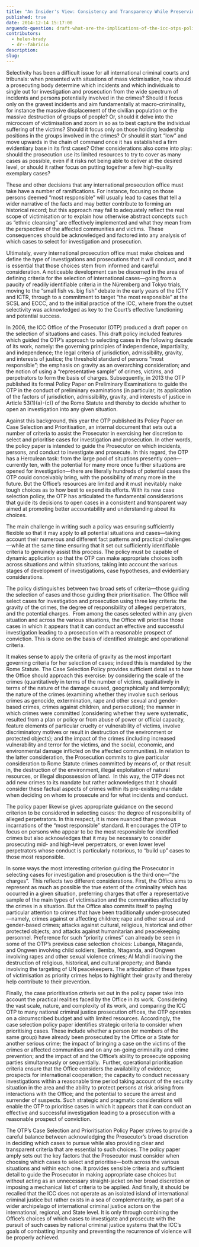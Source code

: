 ```yaml
---
title: "An Insider's View: Consistency and Transparency While Preserving Prosecutorial Discretion"
published: true
date: 2014-12-14 15:17:00
arguendo-question: draft-what-are-the-implications-of-the-icc-otps-policy-paper-on-case-selection-and-prioritisation-2016
contributors:
  - helen-brady
  - dr--fabricio
description:
slug:
---
```



Selectivity has been a difficult issue for all international criminal courts and tribunals: when presented with situations of mass victimisation, how should a prosecuting body determine which incidents and which individuals to single out for investigation and prosecution from the wide spectrum of incidents and persons potentially involved in the crimes? Should it focus only on the gravest incidents and aim fundamentally at macro-criminality, for instance the massive displacement of the civilian population or the massive destruction of groups of people? Or, should it delve into the microcosm of victimisation and zoom in so as to best capture the individual suffering of the victims? Should it focus only on those holding leadership positions in the groups involved in the crimes? Or should it start “low” and move upwards in the chain of command once it has established a firm evidentiary base in its first cases? Other considerations also come into play: should the prosecution use its limited resources to try to cover as many cases as possible, even if it risks not being able to deliver at the desired level, or should it rather focus on putting together a few high-quality exemplary cases?

These and other decisions that any international prosecution office must take have a number of ramifications. For instance, focusing on those persons deemed “most responsible” will usually lead to cases that tell a wider narrative of the facts and may better contribute to forming an historical record; but this approach may fail to adequately reflect the real scope of victimisation or to explain how otherwise abstract concepts such as “ethnic cleansing” are effectively implemented and what they mean from the perspective of the affected communities and victims.&nbsp; These consequences should be acknowledged and factored into any analysis of which cases to select for investigation and prosecution.

Ultimately, every international prosecution office must make choices and define the type of investigations and prosecutions that it will conduct, and it is essential that those choices stem from informed and careful consideration. A noticeable development can be discerned in the area of defining criteria for the selection of international cases—going from a paucity of readily identifiable criteria in the N&uuml;remberg and Tokyo trials, moving to the “small fish vs. big fish” debate in the early years of the ICTY and ICTR, through to a commitment to target “the most responsible” at the SCSL and ECCC, and to the initial practice of the ICC, where from the outset selectivity was acknowledged as key to the Court’s effective functioning and potential success.

In 2006, the ICC Office of the Prosecutor (OTP) produced a draft paper on the selection of situations and cases. This draft policy included features which guided the OTP’s approach to selecting cases in the following decade of its work, namely: the governing principles of independence, impartiality, and independence; the legal criteria of jurisdiction, admissibility, gravity, and interests of justice; the threshold standard of persons “most responsible”; the emphasis on gravity as an overarching consideration; and the notion of using a “representative sample” of crimes, victims, and perpetrators to form the basis of charges. Subsequently, in 2013 the OTP published its formal Policy Paper on Preliminary Examinations to guide the OTP in the conduct of preliminary examinations (in particular, its application of the factors of jurisdiction, admissibility, gravity, and interests of justice in Article 53(1)(a)-(c)) of the Rome Statute and thereby to decide whether to open an investigation into any given situation.

Against this background, this year the OTP published its Policy Paper on Case Selection and Prioritisation, an internal document that sets out a number of criteria to assist the Prosecutor in exercising her discretion to select and prioritise cases for investigation and prosecution. In other words, the policy paper is intended to guide the Prosecutor on which incidents, persons, and conduct to investigate and prosecute. In this regard, the OTP has a Herculean task: from the large pool of situations presently open—currently ten, with the potential for many more once further situations are opened for investigation—there are literally hundreds of potential cases the OTP could conceivably bring, with the possibility of many more in the future. But the Office’s resources are limited and it must inevitably make tough choices as to how best to expend its efforts. With its new case selection policy, the OTP has articulated the fundamental considerations that guide its decisions to open cases in a consistent and transparent way aimed at promoting better accountability and understanding about its choices.

The main challenge in writing such a policy was ensuring sufficiently flexible so that it may apply to all potential situations and cases—taking account their numerous and different fact patterns and practical challenges—while at the same time ensuring that it set out sufficiently identifiable criteria to genuinely assist this process. The policy must be capable of dynamic application so that the OTP can make appropriate choices both across situations and within situations, taking into account the various stages of development of investigations, case hypotheses, and evidentiary considerations.

The policy distinguishes between two broad sets of criteria—those guiding the selection of cases and those guiding their prioritisation. The Office will select cases for investigation and prosecution using three key criteria: the gravity of the crimes, the degree of responsibility of alleged perpetrators, and the potential charges.&nbsp; From among the cases selected within any given situation and across the various situations, the Office will prioritise those cases in which it appears that it can conduct an effective and successful investigation leading to a prosecution with a reasonable prospect of conviction. This is done on the basis of identified strategic and operational criteria.

It makes sense to apply the criteria of gravity as the most important governing criteria for her selection of cases; indeed this is mandated by the Rome Statute. The Case Selection Policy provides sufficient detail as to how the Office should approach this exercise: by considering the scale of the crimes (quantitatively in terms of the number of victims, qualitatively in terms of the nature of the damage caused, geographically and temporally); the nature of the crimes (examining whether they involve such serious crimes as genocide, extermination, rape and other sexual and gender-based crimes, crimes against children, and persecution); the manner in which crimes were committed (considering whether they were systematic, resulted from a plan or policy or from abuse of power or official capacity, feature elements of particular cruelty or vulnerability of victims, involve discriminatory motives or result in destruction of the environment or protected objects); and the impact of the crimes (including increased vulnerability and terror for the victims, and the social, economic, and environmental damage inflicted on the affected communities). In relation to the latter consideration, the Prosecution commits to give particular consideration to Rome Statute crimes committed by means of, or that result in, the destruction of the environment, illegal exploitation of natural resources, or illegal dispossession of land.&nbsp; In this way, the OTP does not add new crimes to its mandate but rather acknowledges that it should consider these factual aspects of crimes within its pre-existing mandate when deciding on whom to prosecute and for what incidents and conduct.

The policy paper likewise gives appropriate guidance on the second criterion to be considered in selecting cases: the degree of responsibility of alleged perpetrators. In this respect, it is more nuanced than previous incarnations of the “most responsible” standard. It encourages the OTP to focus on persons who appear to be the most responsible for identified crimes but also acknowledges that it may be necessary to consider prosecuting mid- and high-level perpetrators, or even lower level perpetrators whose conduct is particularly notorious, to “build up” cases to those most responsible.

In some ways the most interesting criterion guiding the Prosecutor in selecting cases for investigation and prosecution is the third one—“the charges”.&nbsp; This reflects two different considerations. First, the Office aims to represent as much as possible the true extent of the criminality which has occurred in a given situation, preferring charges that offer a representative sample of the main types of victimisation and the communities affected by the crimes in a situation. But the Office also commits itself to paying particular attention to crimes that have been traditionally under-prosecuted—namely, crimes against or affecting children; rape and other sexual and gender-based crimes; attacks against cultural, religious, historical and other protected objects; and attacks against humanitarian and peacekeeping personnel. Preference for such “priority crimes” can already be seen in some of the OTP’s previous case selection choices: Lubanga, Ntaganda, and Ongwen involving child soldiers; Bemba, Ntaganda, and Ongwen involving rapes and other sexual violence crimes; Al Mahdi involving the destruction of religious, historical, and cultural property; and Banda involving the targeting of UN peacekeepers. The articulation of these types of victimisation as priority crimes helps to highlight their gravity and thereby help contribute to their prevention.

Finally, the case prioritisation criteria set out in the policy paper take into account the practical realities faced by the Office in its work.&nbsp; Considering the vast scale, nature, and complexity of its work, and comparing the ICC OTP to many national criminal justice prosecution offices, the OTP operates on a circumscribed budget and with limited resources. Accordingly, the case selection policy paper identifies strategic criteria to consider when prioritising cases. These include whether a person (or members of the same group) have already been prosecuted by the Office or a State for another serious crime; the impact of bringing a case on the victims of the crimes or affected communities and on any on-going criminality and crime prevention; and the impact of and the Office’s ability to prosecute opposing parties simultaneously or sequentially.&nbsp; Further, operational prioritisation criteria ensure that the Office considers the availability of evidence; prospects for international cooperation; the capacity to conduct necessary investigations within a reasonable time period taking account of the security situation in the area and the ability to protect persons at risk arising from interactions with the Office; and the potential to secure the arrest and surrender of suspects. Such strategic and pragmatic considerations will enable the OTP to prioritise cases in which it appears that it can conduct an effective and successful investigation leading to a prosecution with a reasonable prospect of conviction.

The OTP’s Case Selection and Prioritisation Policy Paper strives to provide a careful balance between acknowledging the Prosecutor’s broad discretion in deciding which cases to pursue while also providing clear and transparent criteria that are essential to such choices. The policy paper amply sets out the key factors that the Prosecutor must consider when choosing which cases to select and prioritise—both across the various situations and within each one. It provides sensible criteria and sufficient detail to guide the Prosecutor in making appropriate case choices but without acting as an unnecessary straight-jacket on her broad discretion or imposing a mechanical list of criteria to be applied. And finally, it should be recalled that the ICC does not operate as an isolated island of international criminal justice but rather exists in a sea of complementarity, as part of a wider archipelago of international criminal justice actors on the international, regional, and State level. It is only through combining the Office’s choices of which cases to investigate and prosecute with the pursuit of such cases by national criminal justice systems that the ICC’s goals of combatting impunity and preventing the recurrence of violence will be properly achieved.